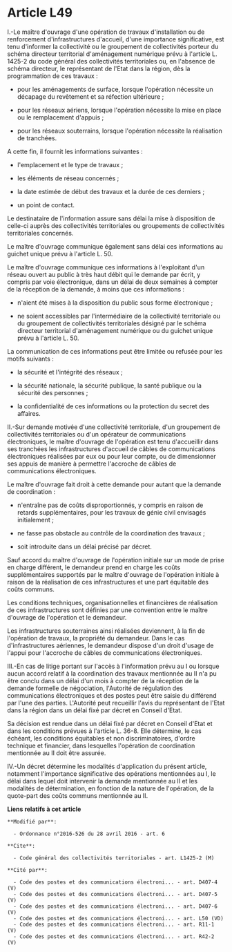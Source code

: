 # Article L49

I.-Le maître d'ouvrage d'une opération de travaux d'installation ou de renforcement d'infrastructures d'accueil, d'une
importance significative, est tenu d'informer la collectivité ou le groupement de collectivités porteur du schéma directeur
territorial d'aménagement numérique prévu à l'article L. 1425-2 du code général des collectivités territoriales ou, en
l'absence de schéma directeur, le représentant de l'Etat dans la région, dès la programmation de ces travaux :

- pour les aménagements de surface, lorsque l'opération nécessite un décapage du revêtement et sa réfection ultérieure ;

- pour les réseaux aériens, lorsque l'opération nécessite la mise en place ou le remplacement d'appuis ;

- pour les réseaux souterrains, lorsque l'opération nécessite la réalisation de tranchées. 

A cette fin, il fournit les informations suivantes :

- l'emplacement et le type de travaux ;

- les éléments de réseau concernés ;

- la date estimée de début des travaux et la durée de ces derniers ;

- un point de contact. 

Le destinataire de l'information assure sans délai la mise à disposition de celle-ci auprès des collectivités territoriales
ou groupements de collectivités territoriales concernés. 

Le maître d'ouvrage communique également sans délai ces informations au guichet unique prévu à l'article L. 50. 

Le maître d'ouvrage communique ces informations à l'exploitant d'un réseau ouvert au public à très haut débit qui le demande
par écrit, y compris par voie électronique, dans un délai de deux semaines à compter de la réception de la demande, à moins
que ces informations :

- n'aient été mises à la disposition du public sous forme électronique ;

- ne soient accessibles par l'intermédiaire de la collectivité territoriale ou du groupement de collectivités territoriales
désigné par le schéma directeur territorial d'aménagement numérique ou du guichet unique prévu à l'article L. 50. 

La communication de ces informations peut être limitée ou refusée pour les motifs suivants :

- la sécurité et l'intégrité des réseaux ;

- la sécurité nationale, la sécurité publique, la santé publique ou la sécurité des personnes ;

- la confidentialité de ces informations ou la protection du secret des affaires. 

II.-Sur demande motivée d'une collectivité territoriale, d'un groupement de collectivités territoriales ou d'un opérateur de
communications électroniques, le maître d'ouvrage de l'opération est tenu d'accueillir dans ses tranchées les infrastructures
d'accueil de câbles de communications électroniques réalisées par eux ou pour leur compte, ou de dimensionner ses appuis de
manière à permettre l'accroche de câbles de communications électroniques. 

Le maître d'ouvrage fait droit à cette demande pour autant que la demande de coordination :

- n'entraîne pas de coûts disproportionnés, y compris en raison de retards supplémentaires, pour les travaux de génie civil
envisagés initialement ;

- ne fasse pas obstacle au contrôle de la coordination des travaux ;

- soit introduite dans un délai précisé par décret. 

Sauf accord du maître d'ouvrage de l'opération initiale sur un mode de prise en charge différent, le demandeur prend en
charge les coûts supplémentaires supportés par le maître d'ouvrage de l'opération initiale à raison de la réalisation de ces
infrastructures et une part équitable des coûts communs. 

Les conditions techniques, organisationnelles et financières de réalisation de ces infrastructures sont définies par une
convention entre le maître d'ouvrage de l'opération et le demandeur. 

Les infrastructures souterraines ainsi réalisées deviennent, à la fin de l'opération de travaux, la propriété du demandeur.
Dans le cas d'infrastructures aériennes, le demandeur dispose d'un droit d'usage de l'appui pour l'accroche de câbles de
communications électroniques. 

III.-En cas de litige portant sur l'accès à l'information prévu au I ou lorsque aucun accord relatif à la coordination des
travaux mentionnée au II n'a pu être conclu dans un délai d'un mois à compter de la réception de la demande formelle de
négociation, l'Autorité de régulation des communications électroniques et des postes peut être saisie du différend par l'une
des parties. L'Autorité peut recueillir l'avis du représentant de l'Etat dans la région dans un délai fixé par décret en
Conseil d'Etat. 

Sa décision est rendue dans un délai fixé par décret en Conseil d'Etat et dans les conditions prévues à l'article L. 36-8.
Elle détermine, le cas échéant, les conditions équitables et non discriminatoires, d'ordre technique et financier, dans
lesquelles l'opération de coordination mentionnée au II doit être assurée. 

IV.-Un décret détermine les modalités d'application du présent article, notamment l'importance significative des opérations
mentionnées au I, le délai dans lequel doit intervenir la demande mentionnée au II et les modalités de détermination, en
fonction de la nature de l'opération, de la quote-part des coûts communs mentionnée au II.

**Liens relatifs à cet article**

	**Modifié par**:

	  - Ordonnance n°2016-526 du 28 avril 2016 - art. 6

	**Cite**:

	  - Code général des collectivités territoriales - art. L1425-2 (M)

	**Cité par**:

	  - Code des postes et des communications électroni... - art. D407-4 (V)
	  - Code des postes et des communications électroni... - art. D407-5 (V)
	  - Code des postes et des communications électroni... - art. D407-6 (V)
	  - Code des postes et des communications électroni... - art. L50 (VD)
	  - Code des postes et des communications électroni... - art. R11-1 (V)
	  - Code des postes et des communications électroni... - art. R42-2 (V)

